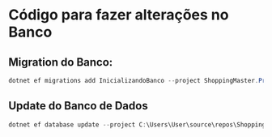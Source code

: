 
# Código para fazer alterações no Banco
## Migration do Banco:
```C#
dotnet ef migrations add InicializandoBanco --project ShoppingMaster.ProdutosAPI --startup-project ShoppingMaster.ProdutosAPI
```
## Update do Banco de Dados
```C#
dotnet ef database update --project C:\Users\User\source\repos\ShoppingMaster\ShoppingMaster.ProdutosAPI\ShoppingMaster.ProdutosAPI.csproj --startup-project C:\Users\User\source\repos\ShoppingMaster\ShoppingMaster.ProdutosAPI\ShoppingMaster.ProdutosAPI.csproj
```



